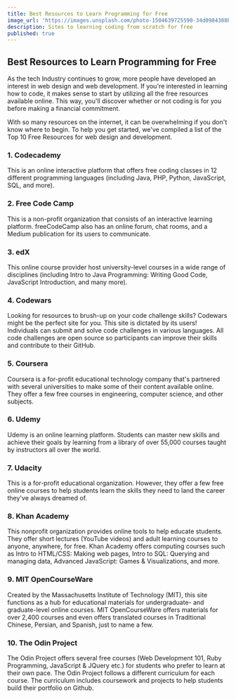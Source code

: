 ```yaml
---
title: Best Resources to Learn Programming for Free
image_url: 'https://images.unsplash.com/photo-1504639725590-34d0984388bd?ixlib=rb-1.2.1&ixid=MnwxMjA3fDB8MHxzZWFyY2h8MTJ8fGNvZGluZ3xlbnwwfHwwfHw%3D&auto=format&fit=crop&w=500&q=60'
description: Sites to learning coding from scratch for free
published: true
---
```



## Best Resources to Learn Programming for Free

As the tech Industry continues to grow, more people have developed an interest in web design and web development. If you're interested in learning how to code, it makes sense to start by utilizing all the free resources available online. This way, you'll discover whether or not coding is for you before making a financial commitment.

With so many resources on the internet, it can be overwhelming if you don't know where to begin. To help you get started, we've compiled a list of the Top 10 Free Resources for web design and development.  

### 1. Codecademy

This is an online interactive platform that offers free coding classes in 12 different programming languages (including Java, PHP, Python, JavaScript, SQL, and more).

### 2. Free Code Camp

This is a non-profit organization that consists of an interactive learning platform. freeCodeCamp also has an online forum, chat rooms, and a Medium publication for its users to communicate.

### 3. edX

This online course provider host university-level courses in a wide range of disciplines (including Intro to Java Programming: Writing Good Code, JavaScript Introduction, and many more).

### 4. Codewars

Looking for resources to brush-up on your code challenge skills? Codewars might be the perfect site for you. This site is dictated by its users! Individuals can submit and solve code challenges in various languages. All code challenges are open source so participants can improve their skills and contribute to their GitHub.

### 5. Coursera

 Coursera is a for-profit educational technology company that's partnered with several universities to make some of their content available online. They offer a few free courses in engineering, computer science, and other subjects.

### 6. Udemy

Udemy is an online learning platform. Students can master new skills and achieve their goals by learning from a library of over 55,000 courses taught by instructors all over the world.

### 7. Udacity

This is a for-profit educational organization. However, they offer a few free online courses to help students learn the skills they need to land the career they've always dreamed of.

### 8. Khan Academy

This nonprofit organization provides online tools to help educate students. They offer short lectures (YouTube videos) and adult learning courses to anyone, anywhere, for free. Khan Academy offers computing courses such as Intro to HTML/CSS: Making web pages, Intro to SQL: Querying and managing data, Advanced JavaScript: Games & Visualizations, and more.

### 9. MIT OpenCourseWare

Created by the Massachusetts Institute of Technology (MIT), this site functions as a hub for educational materials for undergraduate- and graduate-level online courses. MIT OpenCourseWare offers materials for over 2,400 courses and even offers translated courses in Traditional Chinese, Persian, and Spanish, just to name a few.

### 10. The Odin Project

The Odin Project offers several free courses (Web Development 101, Ruby Programming, JavaScript & JQuery etc.) for students who prefer to learn at their own pace. The Odin Project follows a different curriculum for each course. The curriculum includes coursework and projects to help students build their portfolio on Github.
